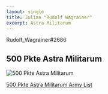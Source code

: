 ```yaml
---
layout: single
title: Julian "Rudolf Wagrainer"
excerpt: Astra Militarum
---
```


Rudolf_Wagrainer#2686

## 500 Pkte Astra Militarum

![500 Pkte Astra Militarum](../assets/images/500_rudolfwagrainer_1.jpg)

<a href="../assets/armylists/500_rudolfwagrainer.txt" download>500 Pkte Astra Militarum Army List</a>